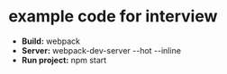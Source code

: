 # example code for interview

* **Build:** webpack
* **Server:** webpack-dev-server --hot --inline
* **Run project:** npm start